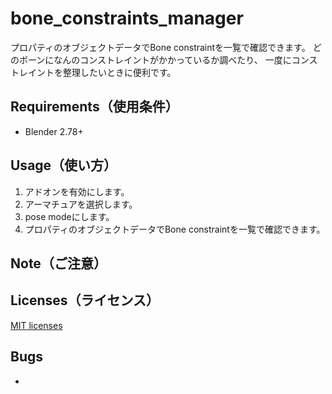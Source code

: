 # bone_constraints_manager
プロパティのオブジェクトデータでBone constraintを一覧で確認できます。
どのボーンになんのコンストレイントがかかっているか調べたり、
一度にコンストレイントを整理したいときに便利です。

## Requirements（使用条件）
* Blender 2.78+


## Usage（使い方）
1. アドオンを有効にします。  
2. アーマチュアを選択します。  
3. pose modeにします。  
4. プロパティのオブジェクトデータでBone constraintを一覧で確認できます。  

## Note（ご注意）

## Licenses（ライセンス）
[MIT licenses](https://opensource.org/licenses/mit-license.php)

## Bugs
* 
